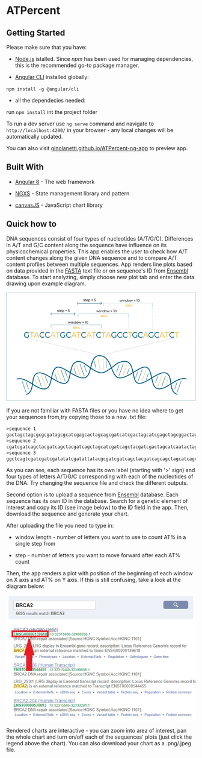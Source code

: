 # ATPercent    

## Getting Started

  Please make sure that you have:

  -  [Node.js](http://www.dropwizard.io/1.0.2/docs/) istalled. Since _npm_ has been used for managing dependencies, this is the recommended go-to package manager.

-  [Angular CLI](https://github.com/angular/angular-cli#installation) installed globally:

`npm install -g @angular/cli`

- all the dependecies needed:

run `npm install` int the project folder

 
To run a dev server use `ng serve` command and navigate to `http://localhost:4200/` in your browser - any local changes will be automatically updated.
 

You can also visit [ginolanetti.github.io/ATPercent-ng-app](https://ginolanetti.github.io/ATPercent-ng-app/) to preview app.

  
  

## Built With

  

-  [Angular 8](https://angular.io/) - The web framework

-  [NGXS](https://www.ngxs.io/) - State management library and pattern

- [canvasJS](https://canvasjs.com/) - JavaScript chart library


  

## Quick how to

DNA sequences consist of four types of nucleotides (A/T/G/C). Differences in A/T and G/C content along the sequence have influence on its physicochemical properties. This app enables the user to check how A/T content changes along the given DNA sequence and to compare A/T content profiles between multiple sequences. App renders line plots based on data provided in the [FASTA](https://en.wikipedia.org/wiki/FASTA_format) text file or on sequence's ID from [Ensembl](https://www.ensembl.org/index.html) database. To start analyzing, simply choose new plot tab and enter the data drawing upon example diagram.

 
  ![Diagram](src/assets/readme/diagram.jpg)


 If you are not familiar with FASTA files or you have no idea where to get your sequences from,try copying those to a new .txt file:
 
```
>sequence 1
gactagctagcgcgcgatagcgcatcgagcactagcagcgatcatcgactagcatcgagctagcggactagctacgagcgagcgatcgc
>sequence 2
cgatcgatcagctacgatcagctacgatcagctagcatcgatcagctacgatcgactagcatcaatactagtatcatatcgatccgcgc
>sequence 3
ggctcagtcgatcgatcgatatatcgatattatacgcgatcgatcagctacgatcagcagctagcatcagctacgcagcctacgatca
```

As you can see, each sequence has its own label (starting with '>' sign) and four types of letters A/T/G/C corresponding with each of the nucleotides of the DNA. Try changing the sequence file and check the different outputs.

Second option is to upload a sequence from [Ensembl](https://www.ensembl.org/index.html) database. Each sequence has its own ID in the database. Search for a genetic element of interest and copy its ID (see image below) to the ID field in the app. Then, download the sequence and generate your chart.

After uploading the file you need to type in:


- window length - number of letters you want to use to count AT% in a single step from

- step - number of letters you want to move forward after each AT% count


Then, the app renders a plot with position of the beginning of each window on X axis and AT% on Y axis. If this is still confusing, take a look at the diagram below: 


![sequence ID](src/assets/readme/sequence-id.jpg)


Rendered charts are interactive - you can zoom into area of interest, pan the whole chart and turn on/off each of the sequences' plots (just click the legend above the chart). You can also download your chart as a .png/.jpeg file.






